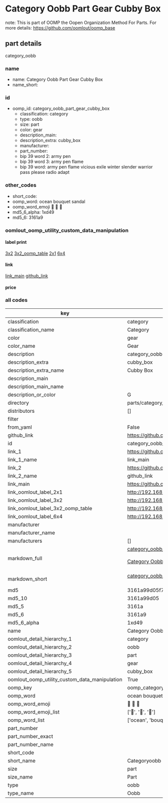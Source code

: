 # Category Oobb Part Gear Cubby Box  

note: This is part of OOMP the Oopen Organization Method For Parts. For more details: https://github.com/oomlout/oomp_base

##  part details



category_oobb

### name
* name: Category Oobb Part Gear Cubby Box
* name_short: 
### id
* oomp_id: category_oobb_part_gear_cubby_box
  * classification: category
  * type: oobb
  * size: part
  * color: gear
  * description_main: 
  * description_extra: cubby_box
  * manufacturer: 
  * part_number: 
  * bip 39 word 2: army pen
  * bip 39 word 3: army pen flame
  * bip 39 word: army pen flame vicious exile winter slender warrior pass please radio adapt

### other_codes
* short_code: 
* oomp_word: ocean bouquet sandal
* oomp_word_emoji :ocean: :bouquet: :sandal:
* md5_6_alpha: 1xd49
* md5_6: 3161a9






### oomlout_oomp_utility_custom_data_manipulation
#### label print
[3x2](http://192.168.1.245:1112/?label=oomp%201xd49)
[3x2_oomp_table](http://192.168.1.107:1112/?label=oomp%201xd49)
[2x1](http://192.168.1.242:1112/?label=oomp%201xd49)
[6x4](http://192.168.1.55:1112/?label=oomp%201xd49)    

#### link

[link_main](https://github.com/oomlout/oomlout_oomp_current_version_messy/tree/main/parts/category_oobb_part_gear_cubby_box) [github_link](https://github.com/oomlout/oomlout_oomp_part_src/tree/main/parts/category_oobb_part_gear_cubby_box)                             

#### price







### all codes 
| key | value |  
| --- | --- |  
| classification | category |  
| classification_name | Category |  
| color | gear |  
| color_name | Gear |  
| description | category_oobb |  
| description_extra | cubby_box |  
| description_extra_name | Cubby Box |  
| description_main |  |  
| description_main_name |  |  
| description_or_color | G  |  
| directory | parts/category_oobb_part_gear_cubby_box |  
| distributors | [] |  
| filter |  |  
| from_yaml | False |  
| github_link | https://github.com/oomlout/oomlout_oomp_part_src/tree/main/parts/category_oobb_part_gear_cubby_box |  
| id | category_oobb_part_gear_cubby_box |  
| link_1 | https://github.com/oomlout/oomlout_oomp_current_version_messy/tree/main/parts/category_oobb_part_gear_cubby_box |  
| link_1_name | link_main |  
| link_2 | https://github.com/oomlout/oomlout_oomp_part_src/tree/main/parts/category_oobb_part_gear_cubby_box |  
| link_2_name | github_link |  
| link_main | https://github.com/oomlout/oomlout_oomp_current_version_messy/tree/main/parts/category_oobb_part_gear_cubby_box |  
| link_oomlout_label_2x1 | http://192.168.1.242:1112/?label=oomp%201xd49 |  
| link_oomlout_label_3x2 | http://192.168.1.245:1112/?label=oomp%201xd49 |  
| link_oomlout_label_3x2_oomp_table | http://192.168.1.107:1112/?label=oomp%201xd49 |  
| link_oomlout_label_6x4 | http://192.168.1.55:1112/?label=oomp%201xd49 |  
| manufacturer |  |  
| manufacturer_name |  |  
| manufacturers | [] |  
| markdown_full | [category_oobb_part_gear_cubby_box](https://github.com/oomlout/oomlout_oomp_current_version_messy/tree/main/parts/category_oobb_part_gear_cubby_box)<br>[](https://github.com/oomlout/oomlout_oomp_current_version_messy/tree/main/parts/category_oobb_part_gear_cubby_box)<br>[Category Oobb Part Gear Cubby Box](https://github.com/oomlout/oomlout_oomp_current_version_messy/tree/main/parts/category_oobb_part_gear_cubby_box)<br><br> |  
| markdown_short | [category_oobb_part_gear_cubby_box](https://github.com/oomlout/oomlout_oomp_current_version_messy/tree/main/parts/category_oobb_part_gear_cubby_box)<br><br> |  
| md5 | 3161a99d05f7596bf027df38b0a89860 |  
| md5_10 | 3161a99d05 |  
| md5_5 | 3161a |  
| md5_6 | 3161a9 |  
| md5_6_alpha | 1xd49 |  
| name | Category Oobb Part Gear Cubby Box |  
| oomlout_detail_hierarchy_1 | category |  
| oomlout_detail_hierarchy_2 | oobb |  
| oomlout_detail_hierarchy_3 | part |  
| oomlout_detail_hierarchy_4 | gear |  
| oomlout_detail_hierarchy_5 | cubby_box |  
| oomlout_oomp_utility_custom_data_manipulation | True |  
| oomp_key | oomp_category_oobb_part_gear_cubby_box |  
| oomp_word | ocean bouquet sandal |  
| oomp_word_emoji | :ocean: :bouquet: :sandal: |  
| oomp_word_emoji_list | [':ocean:', ':bouquet:', ':sandal:'] |  
| oomp_word_list | ['ocean', 'bouquet', 'sandal'] |  
| part_number |  |  
| part_number_exact |  |  
| part_number_name |  |  
| short_code |  |  
| short_name | Categoryoobb |  
| size | part |  
| size_name | Part |  
| type | oobb |  
| type_name | Oobb |  
